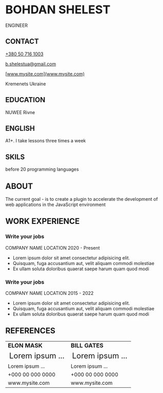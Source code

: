 
# <b style="font-size:36px"> BOHDAN SHELEST </b>

ENGINEER

## CONTACT

[+380 50 716 1003](http://example.com)

[b.shelestua@gmail.com](b.shelestua@gmail.com)

[www.mysite.com](www.mysite.com)

Kremenets Ukraine 

## EDUCATION

NUWEE Rivne

## ENGLISH

A1+. I take lessons three times a week

## SKILS

before 20 programming languages

## <b style="font-size:24px"> ABOUT </b>

The current goal - is to create a plugin to accelerate the development of web applications in the JavaScript environment

## <b style="font-size:24px"> WORK EXPERIENCE </b>

### Write your jobs

COMPANY NAME LOCATION 2020 - Present 

* Lorem ipsum dolor sit amet consectetur adipisicing elit. 
* Quisquam, fuga accusantium aut, velit aliquam commodi molestiae 
* Ex ullam soluta doloribus quaerat saepe harum quam quod modi 


### Write your jobs

COMPANY NAME LOCATION 2015 - 2022 

* Lorem ipsum dolor sit amet consectetur adipisicing elit. 
* Quisquam, fuga accusantium aut, velit aliquam commodi molestiae 
* Ex ullam soluta doloribus quaerat saepe harum quam quod modi 

## <b style="font-size:24px"> REFERENCES </b>

<table border="0">
 <tr>
    <td><b style="font-size:18px">ELON MASK</b></td>
    <td><b style="font-size:18px">BILL GATES</b></td>
 </tr>
 <tr>
    <td style="font-size:24px">Lorem ipsum ...</td>
    <td style="font-size:24px">Lorem ipsum ...</td>
 </tr>
  <tr>
    <td style="font-size:16px">Lorem ipsum ...</td>
    <td style="font-size:16px">Lorem ipsum ...</td>
 </tr>
   <tr>
    <td style="font-size:16px">+000 00 000 0000</td>
    <td style="font-size:16px">+000 00 000 0000</td>
 </tr>
  <tr>
    <td style="font-size:16px">www.mysite.com</td>
    <td style="font-size:16px">www.mysite.com</td>
 </tr>
</table>